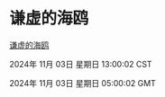 # 谦虚的海鸥
[谦虚的海鸥](http://219.139.197.74:56308/qxdho/course/base/hotlink/index.php)

2024年 11月 03日 星期日 13:00:02 CST

2024年 11月 03日 星期日 05:00:02 GMT
